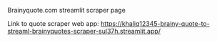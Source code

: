 Brainyquote.com streamlit scraper page

Link to quote scraper web app: https://khaliq12345-brainy-quote-to-streaml-brainyquotes-scraper-sul37h.streamlit.app/
